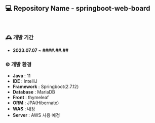 ## 💻 Repository Name - springboot-web-board
<br>

### 🕰️ 개발 기간
- **2023.07.07 ~ ####.##.##**

### ⚙️ 개발 환경
- **Java** : 11
- **IDE** : IntelliJ
- **Framework** : Springboot(2.7.12)
- **Database** : MariaDB
- **Front** : thymeleaf
- **ORM** : JPA(Hibernate)
- **WAS** : 내장
- **Server** : AWS 사용 예정
